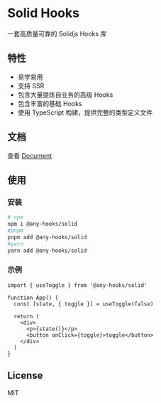 # Solid Hooks

一套高质量可靠的 Solidjs Hooks 库

## 特性

- 易学易用
- 支持 SSR
- 包含大量提炼自业务的高级 Hooks
- 包含丰富的基础 Hooks
- 使用 TypeScript 构建，提供完整的类型定义文件

## 文档

查看 [Document](https://any-hooks.netlify.app)

## 使用

### 安装

```sh
# npm
npm i @any-hooks/solid
#pnpm
pnpm add @any-hooks/solid
#yarn
yarn add @any-hooks/solid
```

### 示例

```tsx
import { useToggle } from '@any-hooks/solid'

function App() {
  const [state, { toggle }] = useToggle(false)

  return (
    <div>
      <p>{state()}</p>
      <button onClick={toggle}>toggle</button>
    </div>
  )
}
```

## License

MIT
